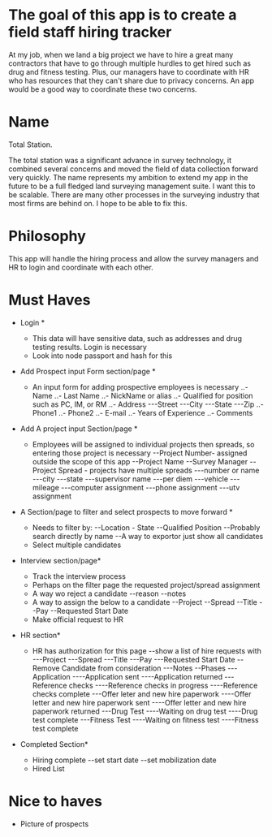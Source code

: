 # The goal of this app is to create a field staff hiring tracker

At my job, when we land a big project we have to hire a great many contractors that have to go through multiple hurdles to get hired such as drug and fitness testing.  Plus, our managers have to coordinate with HR who has resources that they can't share due to privacy concerns.  An app would be a good way to coordinate these two concerns.

# Name 

Total Station.

  The total station was a significant advance in survey technology, it combined several concerns and moved the field of data collection forward very quickly.  The name represents my ambition to extend my app in the future to be a full fledged land surveying management suite.  I want this to be scalable.  There are many other processes in the surveying industry that most firms are behind on.  I hope to be able to fix this.

# Philosophy

This app will handle the hiring process and allow the survey managers and HR to login and coordinate with each other.  

# Must Haves

* Login *
  - This data will have sensitive data, such as addresses and drug testing results. Login is necessary
  - Look into node passport and hash for this

* Add Prospect input Form section/page *
  - An input form for adding prospective employees is necessary
    ..- Name
    ..- Last Name
    ..- NickName or alias
    ..- Qualified for position such as PC, IM, or RM
    ..- Address
      ---Street
      ---City
      ---State
      ---Zip
    ..- Phone1
    ..- Phone2
    ..- E-mail
    ..- Years of Experience
    ..- Comments

* Add A project input Section/page *

  - Employees will be assigned to individual projects then spreads, so entering those project is necessary
    --Project Number- assigned outside the scope of this app
    --Project Name
    --Survey Manager
    --Project Spread - projects have multiple spreads
      ---number or name
      ---city
      ---state
      ---supervisor name
      ---per diem
      ---vehicle
      ---mileage
      ---computer assignment
      ---phone assignment
      ---utv assignment

* A Section/page to filter and select prospects to move forward *
  - Needs to filter by:
    --Location - State
    --Qualified Position
    --Probably search directly by name
    --A way to exportor just show all candidates
  - Select multiple candidates

* Interview section/page*
  - Track the interview process
  - Perhaps on the filter page the requested project/spread assignment
  - A way wo reject a candidate
    --reason
    --notes
  - A way to assign the below to a candidate
    --Project
    --Spread
    --Title
    --Pay
    --Requested Start Date
  - Make official request to HR

* HR section*

  - HR has authorization for this page
    --show a list of hire requests with
      ---Project
      ---Spread
      ---Title
      ---Pay
      ---Requested Start Date
    --Remove Candidate from consideration
      ---Notes
    --Phases
      ---Application
        ----Application sent
        ----Application returned
      ---Reference checks
        ----Reference checks in progress
        ----Reference checks complete
      ---Offer leter and new hire paperwork
        ----Offer letter and new hire paperwork sent
        ----Offer letter and new hire paperwork returned
      ---Drug Test
        ----Waiting on drug test
        ----Drug test complete
      ---Fitness Test
        ----Waiting on fitness test
        ----Fitness test complete

* Completed Section*

  - Hiring complete
    --set start date
    --set mobilization date
  - Hired List

# Nice to haves

* Picture of prospects


